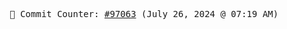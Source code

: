 <p align="center">
    <samp>
        📮 Commit Counter: <a href="https://github.com/Javascript-void0/Javascript-void0/commits/main">#97063</a> (July 26, 2024 @ 07:19 AM)
    </samp>
</p>